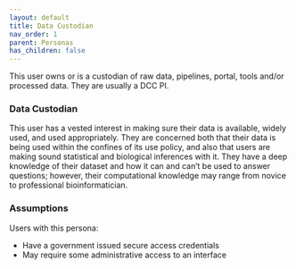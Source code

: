 ```yaml
---
layout: default
title: Data Custodian
nav_order: 1
parent: Personas
has_children: false
---
```


This user owns or is a custodian of raw data, pipelines, portal, tools and/or processed data. They are usually a DCC PI.

### Data Custodian

This user has a vested interest in making sure their data is available, widely used, and used appropriately. They are concerned both that their data is being used within the confines of its use policy, and also that users are making sound statistical and biological inferences with it. They have a deep knowledge of their dataset and how it can and can’t be used to answer questions; however, their computational knowledge may range from novice to professional bioinformatician.

### Assumptions

Users with this persona:

-   Have a government issued secure access credentials
-   May require some administrative access to an interface
